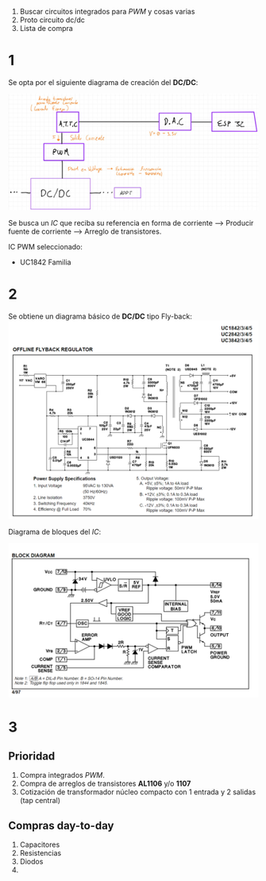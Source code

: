 1. Buscar circuitos integrados para _PWM_ y cosas varias 
2. Proto circuito dc/dc
3. Lista de compra

# 1
Se opta por el siguiente diagrama de creación del **DC/DC**:

![](Imagenes/General.jpg)

Se busca un _IC_ que reciba su referencia en forma de corriente --> Producir fuente de corriente --> Arreglo de transistores.

IC PWM seleccionado:
* UC1842 Familia

# 2 

Se obtiene un diagrama básico de **DC/DC** tipo Fly-back:
![|500](Imagenes/Im1.png)

Diagrama de bloques del _IC_:

![](Imagenes/Im2.png)

# 3
## Prioridad
1. Compra integrados _PWM_.
2. Compra de arreglos de transistores **AL1106** y/o **1107**
3. Cotización de transformador núcleo compacto con 1 entrada y 2 salidas (tap central)
## Compras day-to-day
1. Capacitores
2. Resistencias
3. Diodos
4. 

